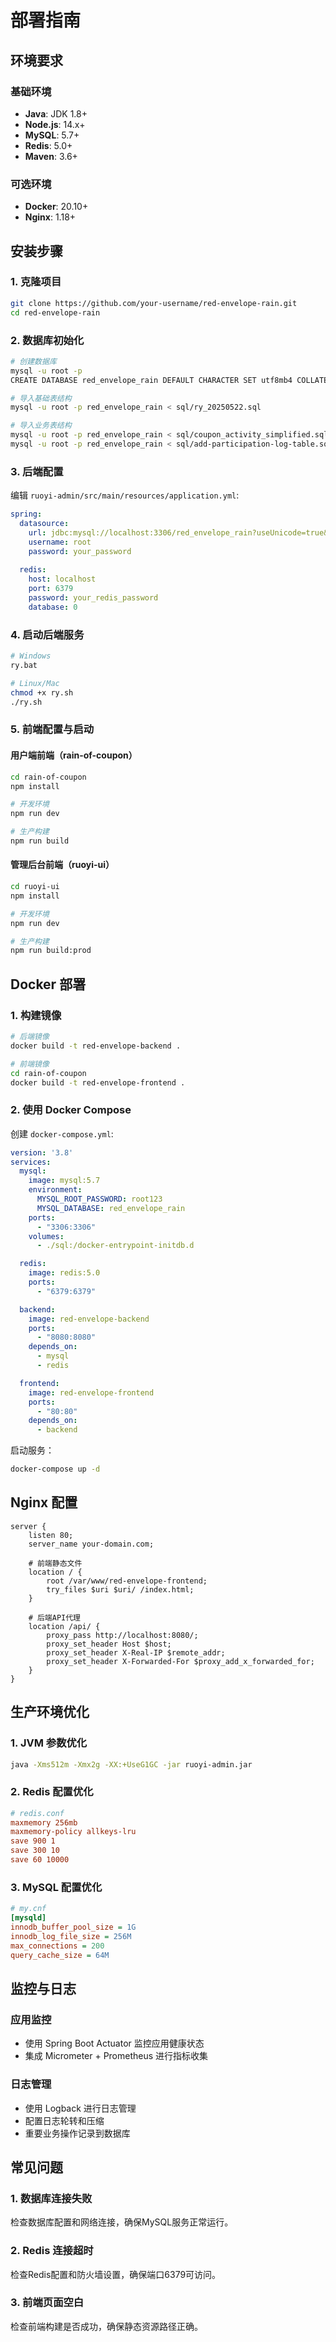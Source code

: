 # 部署指南

## 环境要求

### 基础环境

- **Java**: JDK 1.8+
- **Node.js**: 14.x+
- **MySQL**: 5.7+
- **Redis**: 5.0+
- **Maven**: 3.6+

### 可选环境

- **Docker**: 20.10+
- **Nginx**: 1.18+

## 安装步骤

### 1. 克隆项目

```bash
git clone https://github.com/your-username/red-envelope-rain.git
cd red-envelope-rain
```

### 2. 数据库初始化

```bash
# 创建数据库
mysql -u root -p
CREATE DATABASE red_envelope_rain DEFAULT CHARACTER SET utf8mb4 COLLATE utf8mb4_unicode_ci;

# 导入基础表结构
mysql -u root -p red_envelope_rain < sql/ry_20250522.sql

# 导入业务表结构
mysql -u root -p red_envelope_rain < sql/coupon_activity_simplified.sql
mysql -u root -p red_envelope_rain < sql/add-participation-log-table.sql
```

### 3. 后端配置

编辑 `ruoyi-admin/src/main/resources/application.yml`:

```yaml
spring:
  datasource:
    url: jdbc:mysql://localhost:3306/red_envelope_rain?useUnicode=true&characterEncoding=utf8&zeroDateTimeBehavior=convertToNull&useSSL=true&serverTimezone=GMT%2B8
    username: root
    password: your_password
  
  redis:
    host: localhost
    port: 6379
    password: your_redis_password
    database: 0
```

### 4. 启动后端服务

```bash
# Windows
ry.bat

# Linux/Mac
chmod +x ry.sh
./ry.sh
```

### 5. 前端配置与启动

#### 用户端前端（rain-of-coupon）

```bash
cd rain-of-coupon
npm install

# 开发环境
npm run dev

# 生产构建
npm run build
```

#### 管理后台前端（ruoyi-ui）

```bash
cd ruoyi-ui
npm install

# 开发环境
npm run dev

# 生产构建
npm run build:prod
```

## Docker 部署

### 1. 构建镜像

```bash
# 后端镜像
docker build -t red-envelope-backend .

# 前端镜像
cd rain-of-coupon
docker build -t red-envelope-frontend .
```

### 2. 使用 Docker Compose

创建 `docker-compose.yml`:

```yaml
version: '3.8'
services:
  mysql:
    image: mysql:5.7
    environment:
      MYSQL_ROOT_PASSWORD: root123
      MYSQL_DATABASE: red_envelope_rain
    ports:
      - "3306:3306"
    volumes:
      - ./sql:/docker-entrypoint-initdb.d

  redis:
    image: redis:5.0
    ports:
      - "6379:6379"

  backend:
    image: red-envelope-backend
    ports:
      - "8080:8080"
    depends_on:
      - mysql
      - redis

  frontend:
    image: red-envelope-frontend
    ports:
      - "80:80"
    depends_on:
      - backend
```

启动服务：

```bash
docker-compose up -d
```

## Nginx 配置

```nginx
server {
    listen 80;
    server_name your-domain.com;

    # 前端静态文件
    location / {
        root /var/www/red-envelope-frontend;
        try_files $uri $uri/ /index.html;
    }

    # 后端API代理
    location /api/ {
        proxy_pass http://localhost:8080/;
        proxy_set_header Host $host;
        proxy_set_header X-Real-IP $remote_addr;
        proxy_set_header X-Forwarded-For $proxy_add_x_forwarded_for;
    }
}
```

## 生产环境优化

### 1. JVM 参数优化

```bash
java -Xms512m -Xmx2g -XX:+UseG1GC -jar ruoyi-admin.jar
```

### 2. Redis 配置优化

```conf
# redis.conf
maxmemory 256mb
maxmemory-policy allkeys-lru
save 900 1
save 300 10
save 60 10000
```

### 3. MySQL 配置优化

```ini
# my.cnf
[mysqld]
innodb_buffer_pool_size = 1G
innodb_log_file_size = 256M
max_connections = 200
query_cache_size = 64M
```

## 监控与日志

### 应用监控

- 使用 Spring Boot Actuator 监控应用健康状态
- 集成 Micrometer + Prometheus 进行指标收集

### 日志管理

- 使用 Logback 进行日志管理
- 配置日志轮转和压缩
- 重要业务操作记录到数据库

## 常见问题

### 1. 数据库连接失败

检查数据库配置和网络连接，确保MySQL服务正常运行。

### 2. Redis 连接超时

检查Redis配置和防火墙设置，确保端口6379可访问。

### 3. 前端页面空白

检查前端构建是否成功，确保静态资源路径正确。